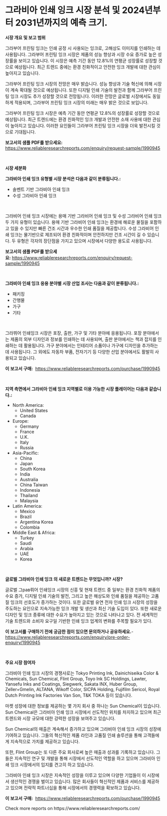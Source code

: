 <p><h1>그라비아 인쇄 잉크 시장 분석 및 2024년부터 2031년까지의 예측 크기.</h1></p><p><strong>시장 개요 및 보고 범위</strong></p>
<p><p>그라부어 프린팅 잉크는 인쇄 공정 시 사용되는 잉크로, 고해상도 이미지를 인쇄하는 데 사용됩니다. 그라부어 프린팅 잉크 시장은 제품의 성능 향상과 시장 수요 증가로 높은 성장률을 보이고 있습니다. 이 시장은 예측 기간 동안 12.8%의 연평균 성장률로 성장할 것으로 예상됩니다. 최근 트렌드 중에는 환경 친화적이고 안전한 잉크 개발에 대한 관심이 높아지고 있습니다.</p><p>그라부어 프린팅 잉크 시장의 전망은 매우 밝습니다. 성능 향상과 기술 혁신에 의해 시장이 계속 확대될 것으로 예상됩니다. 또한 디지털 인쇄 기술의 발전과 함께 그라부어 프린팅 잉크 시장도 추가 성장할 것으로 전망됩니다. 이러한 전망은 글로벌 시장에서도 동일하게 적용되며, 그라부어 프린팅 잉크 시장의 미래는 매우 밝은 것으로 보입니다.</p><p>그라부어 프린팅 잉크 시장은 예측 기간 동안 연평균 12.8%의 성장률로 성장할 것으로 예상됩니다. 최근 트렌드에는 환경 친화적인 잉크 개발과 안전한 소재 사용에 대한 관심이 높아지고 있습니다. 이러한 요인들이 그라부어 프린팅 잉크 시장을 더욱 발전시킬 것으로 기대됩니다.</p></p>
<p><strong>보고서의 샘플 PDF를 받으세요:</strong> <a href="https://www.reliableresearchreports.com/enquiry/request-sample/1990945">https://www.reliableresearchreports.com/enquiry/request-sample/1990945</a></p>
<p>&nbsp;</p>
<p><strong>시장 세분화</strong></p>
<p><strong>그라비아 인쇄 잉크 유형별 시장 분석은 다음과 같이 분류됩니다.:</strong></p>
<p><ul><li>솔벤트 기반 그라비아 인쇄 잉크</li><li>수성 그라비아 인쇄 잉크</li></ul></p>
<p>&nbsp;</p>
<p><p>그라비어 인쇄 잉크 시장에는 용매 기반 그라비어 인쇄 잉크 및 수성 그라비어 인쇄 잉크 두 가지 유형이 있습니다. 용매 기반 그라비어 인쇄 잉크는 환경에 해로운 물질을 포함하고 있을 수 있지만 빠른 건조 시간과 우수한 인쇄 품질을 제공합니다. 수성 그라비어 인쇄 잉크는 물기반으로 제조되어 환경 친화적이며 안전하지만 건조 시간이 길 수 있습니다. 두 유형은 각자의 장단점을 가지고 있으며 시장에서 다양한 용도로 사용됩니다.</p></p>
<p><strong>보고서의 샘플 PDF를 받으세요:</strong>&nbsp;<a href="https://www.reliableresearchreports.com/enquiry/request-sample/1990945">https://www.reliableresearchreports.com/enquiry/request-sample/1990945</a></p>
<p>&nbsp;</p>
<p><strong> 그라비아 인쇄 잉크 응용 분야별 시장 산업 조사는 다음과 같이 분류됩니다.:</strong></p>
<p><ul><li>패키징</li><li>간행물</li><li>가구</li><li>기타</li></ul></p>
<p>&nbsp;</p>
<p><p>그라뷔어 인쇄잉크 시장은 포장, 출판, 가구 및 기타 분야에 응용됩니다. 포장 분야에서는 제품의 외부 디자인과 정보를 인쇄하는 데 사용되며, 출판 분야에서는 책과 잡지를 인쇄하는 데 활용됩니다. 가구 분야에서는 인테리어 소품이나 가구에 디자인을 추가하는 데 사용됩니다. 그 외에도 자동차 부품, 전자기기 등 다양한 산업 분야에서도 활발히 사용되고 있습니다.</p></p>
<p><strong>이 보고서 구매:</strong>&nbsp; <a href="https://www.reliableresearchreports.com/purchase/1990945">https://www.reliableresearchreports.com/purchase/1990945</a></p>
<p>&nbsp;</p>
<p><strong>지역 측면에서 그라비아 인쇄 잉크 지역별로 이용 가능한 시장 플레이어는 다음과 같습니다.:</strong></p>
<p><ul>
    <li>
        North America:
        <ul>
            <li>United States</li>
            <li>Canada</li>
        </ul>
    </li>
    <li>
        Europe:
        <ul>
            <li>Germany</li>
            <li>France</li>
            <li>U.K.</li>
            <li>Italy</li>
            <li>Russia</li>
        </ul>
    </li>
    <li>
        Asia-Pacific:
        <ul>
            <li>China</li>
            <li>Japan</li>
            <li>South Korea</li>
            <li>India</li>
            <li>Australia</li>
            <li>China Taiwan</li>
            <li>Indonesia</li>
            <li>Thailand</li>
            <li>Malaysia</li>
        </ul>
    </li>
    <li>
        Latin America:
        <ul>
            <li>Mexico</li>
            <li>Brazil</li>
            <li>Argentina Korea</li>
            <li>Colombia</li>
        </ul>
    </li>
    <li>
        Middle East & Africa:
        <ul>
            <li>Turkey</li>
            <li>Saudi</li>
            <li>Arabia</li>
            <li>UAE</li>
            <li>Korea</li>
        </ul>
    </li>
    </ul></p>
<p>&nbsp;</p>
<p><strong>글로벌 그라비아 인쇄 잉크 의 새로운 트렌드는 무엇입니까? 시장?</strong></p>
<p><p>글로벌 그рав뤼어 인쇄잉크 시장의 신흥 및 현재 트렌드 중 일부는 환경 친화적 제품의 수요 증가, 디지털 인쇄 기술의 발전, 그리고 높은 해상도와 인쇄 품질을 제공하는 고품질 잉크의 선호도가 증가하는 것이다. 또한 글로벌 유연 전자 인쇄 잉크 시장의 성장을 주도하는 요인으로 지속가능한 잉크 개발 및 생산과 최신 기술 도입이 있다. 또한 새로운 디자인 및 잉크 종류에 대한 수요가 높아지고 있는 것으로 나타나고 있다. 전 세계적인 기술 트렌드와 소비자 요구일 기반한 인쇄 잉크 업계의 변화를 주목할 필요가 있다.</p></p>
<p><strong>이 보고서를 구매하기 전에 궁금한 점이 있으면 문의하거나 공유하세요.</strong>- <a href="https://www.reliableresearchreports.com/enquiry/pre-order-enquiry/1990945">https://www.reliableresearchreports.com/enquiry/pre-order-enquiry/1990945</a></p>
<p>&nbsp;</p>
<p><strong>주요 시장 참여자</strong></p>
<p><p>그라비아 인쇄 잉크 시장의 경쟁사로는 Tokyo Printing Ink, Dainichiseika Color & Chemicals, Sun Chemical, Flint Group, Toyo Ink SC Holdings, Lawter, Yansefu Inks and Coatings, Siegwerk, Sakata INX, Huber Group, Zeller+Gmelin, ALTANA, Wikoff Color, SICPA Holding, Fujifilm Sericol, Royal Dutch Printing Ink Factories Van Son, T&K TOKA 등이 있습니다. </p><p>마켓 성장에 대한 정보를 제공하는 몇 가지 회사 중 하나는 Sun Chemical이 있습니다. Sun Chemical은 그라비아 인쇄 잉크 시장에서 선도적인 위치를 차지하고 있으며 최근 트렌드와 시장 규모에 대한 강력한 성장을 보여주고 있습니다. </p><p>Sun Chemical의 매출은 계속해서 증가하고 있으며 그라비아 인쇄 잉크 시장의 성장에 기여하고 있습니다. 그들의 혁신적인 제품 라인과 고품질 인쇄 솔루션을 통해 고객들에게 지속적으로 가치를 제공하고 있습니다. </p><p>또한, Flint Group는 또 다른 주요 회사로써 높은 매출과 성과를 기록하고 있습니다. 그들은 지속적인 연구 및 개발을 통해 시장에서 선도적인 역할을 하고 있으며 그라비아 인쇄 잉크 시장에서의 입지를 견고히 하고 있습니다. </p><p>그라비아 인쇄 잉크 시장은 지속적인 성장을 이루고 있으며 다양한 기업들이 이 시장에서 생산적인 경쟁을 벌이고 있습니다. 많은 회사들이 혁신적인 제품과 서비스를 제공하고 있으며 전략적 파트너십을 통해 시장에서의 경쟁력을 확보하고 있습니다.</p></p>
<p><strong>이 보고서 구매:</strong>&nbsp;&nbsp;<a href="https://www.reliableresearchreports.com/purchase/1990945">https://www.reliableresearchreports.com/purchase/1990945</a></p>
<p>Check more reports on https://www.reliableresearchreports.com/</p>
